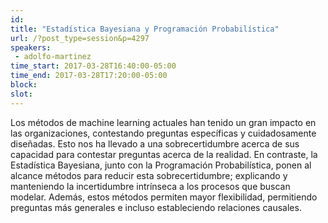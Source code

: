```yaml
---
id: 
title: "Estadística Bayesiana y Programación Probabilística"
url: /?post_type=session&p=4297
speakers:
 - adolfo-martinez
time_start: 2017-03-28T16:40:00-05:00
time_end: 2017-03-28T17:20:00-05:00
block: 
slot: 
---
```


Los métodos de machine learning actuales han tenido un gran impacto en las organizaciones, contestando preguntas específicas y cuidadosamente diseñadas. Esto nos ha llevado a una sobrecertidumbre acerca de sus capacidad para contestar preguntas acerca de la realidad. En contraste, la Estadística Bayesiana, junto con la Programación Probabilística, ponen al alcance métodos para reducir esta sobrecertidumbre; explicando y manteniendo la incertidumbre intrínseca a los procesos que buscan modelar. Además, estos métodos permiten mayor flexibilidad, permitiendo preguntas más generales e incluso estableciendo relaciones causales.